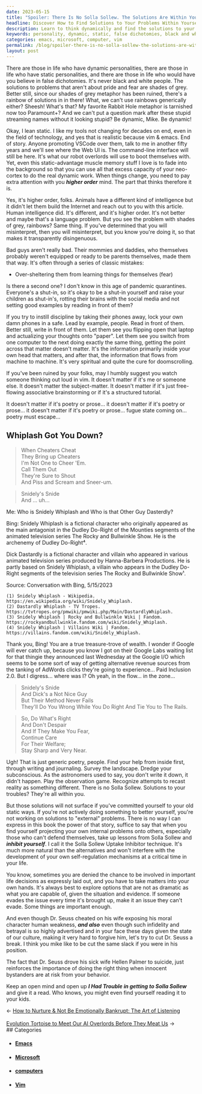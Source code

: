 ```yaml
---
date: 2023-05-15
title: "Spoiler: There Is No Solla Sollew. The Solutions Are Within You"
headline: Discover How to Find Solutions to Your Problems Within Yourself
description: Learn to think dynamically and find the solutions to your problems within yourself. Discover the power of journaling and observation to help you identify and address your internal issues that you are projecting onto others. Don't forget the wisdom of Dr. Seuss and the Solla Sollew, even though Dr. Seuss was a cheater himself.
keywords: personality, dynamic, static, false dichotomies, black and white, shades of grey, rainbow, rabbit hole, VSCode, vim, emacs, Web UI, command-line interface, robot overlords, higher order, intelligence, Internet, article, human intelligence, better, language, misinterpret, mommies, daddies, classic mistakes, over-sheltering, pandemic, quarantines, shut-in, social media, reading, laptop, computer
categories: emacs, microsoft, computer, vim
permalink: /blog/spoiler-there-is-no-solla-sollew-the-solutions-are-within-you/
layout: post
---
```



There are those in life who have dynamic personalities, there are those in life
who have static personalities, and there are those in life who would have you
believe in false dichotomies. It's never black and white people. The solutions
to problems that aren't about pride and fear are shades of grey. Better still,
since our shades of grey metaphor has been ruined, there's a rainbow of
solutions in in there! What, we can't use rainbows generically either? Sheesh!
What's that? My favorite Rabbit Hole metaphor is tarnished now too Paramount+?
And we can't put a question mark after these stupid streaming names without it
looking stupid? Be dynamic, Mike. Be dynamic!

Okay, I lean static. I like my tools not changing for decades on end, even in
the field of technology, and yes that is realistic because vim & emacs. End of
story. Anyone promoting VSCode over them, talk to me in another fifty years and
we'll see where the Web UI is. The command-line interface will still be here.
It's what our robot overlords will use to boot themselves with. Yet, even this
static-advantage muscle memory stuff I love is to fade into the background so
that you can use all that excess capacity of your neo-cortex to do the real
dynamic work. When things change, you need to pay extra attention with you
***higher order*** mind. The part that thinks therefore it is. 

Yes, it's higher order, folks. Animals have a different kind of intelligence
but it didn't let them build the Internet and reach out to you with this
article. Human intelligence did. It's different, and it's higher order. It's
not better and maybe that's a language problem. But you see the problem with
shades of grey, rainbows? Same thing. If you've determined that you will
misinterpret, then you will misinterpret, but you know you're doing it, so that
makes it transparently disingenuous.

Bad guys aren't really bad. Their mommies and daddies, who themselves probably
weren't equipped or ready to be parents themselves, made them that way. It's
often through a series of classic mistakes:

- Over-sheltering them from learning things for themselves (fear)

Is there a second one? I don't know in this age of pandemic quarantines.
Everyone's a shut-in, so it's okay to be a shut-in yourself and raise your
children as shut-in's, rotting their brains with the social media and not
setting good examples by reading in front of them?

If you try to instill discipline by taking their phones away, lock your own
damn phones in a safe. Lead by example, people. Read in front of them. Better
still, write in front of them. Let them see you flipping open that laptop and
actualizing your thoughts onto "paper". Let them see you switch from one
computer to the next doing exactly the same thing, getting the point across
that matter doesn't matter. It's the information primarily inside your own head
that matters, and after that, the information that flows from machine to
machine. It's very spiritual and quite the cure for doomscrolling.

If you've been ruined by your folks, may I humbly suggest you watch someone
thinking out loud in vim. It doesn't matter if it's me or someone else. It
doesn't matter the subject-matter. It doesn't matter if it's just free-flowing
associative brainstorming or if it's a structured tutorial. 

It doesn't matter if it's poetry or prose... it doesn't matter if it's poetry
or prose... it doesn't matter if it's poetry or prose... fugue state coming
on... poetry must escape...

## Whiplash Got You Down?

> When Cheaters Cheat  
> They Bring up Cheaters  
> I'm Not One to Cheer 'Em.  
> Call Them Out  
> They're Sure to Shout  
> And Piss and Scream and Sneer-um.  

>  Snidely's Snide  
>  And ... uh... 

Me: Who is Snidely Whiplash and Who is that Other Guy Dasterdly?

Bing: Snidely Whiplash is a fictional character who originally appeared as the
main antagonist in the Dudley Do-Right of the Mounties segments of the animated
television series The Rocky and Bullwinkle Show. He is the archenemy of Dudley
Do-Right⁴. 

Dick Dastardly is a fictional character and villain who appeared in various
animated television series produced by Hanna-Barbera Productions. He is partly
based on Snidely Whiplash, a villain who appears in the Dudley Do-Right
segments of the television series The Rocky and Bullwinkle Show¹.

Source: Conversation with Bing, 5/15/2023

    (1) Snidely Whiplash - Wikipedia. https://en.wikipedia.org/wiki/Snidely_Whiplash.
    (2) Dastardly Whiplash - TV Tropes. https://tvtropes.org/pmwiki/pmwiki.php/Main/DastardlyWhiplash.
    (3) Snidely Whiplash | Rocky and Bullwinkle Wiki | Fandom. https://rockyandbullwinkle.fandom.com/wiki/Snidely_Whiplash.
    (4) Snidely Whiplash | Villains Wiki | Fandom. https://villains.fandom.com/wiki/Snidely_Whiplash.

Thank you, Bing! You are a true treasure-trove of wealth. I wonder if Google
will ever catch up, because you know I got on their Google Labs waiting list
for that thingie they announced last Wednesday at the Google I/O which seems to
be some sort of way of getting alternative revenue sources from the tanking of
AdWords clicks they're going to experience... Paid Inclusion 2.0. But I
digress... where was I? Oh yeah, in the flow... in the zone...

> Snidely's Snide  
> And Dick's a Not Nice Guy  
> But Their Method Never Fails  
> They'll Do You Wrong
> While You Do Right
> And Tie You to The Rails.

> So, Do What's Right  
> And Don't Despair  
> And If They Make You Fear,  
> Continue Care  
> For Their Welfare;  
> Stay Sharp and Very Near.  

Ugh! That is just generic poetry, people. Find your help from inside first,
through writing and journaling. Survey the landscape. Dredge your subconscious.
As the astronomers used to say, you don't write it down, it didn't happen. Play
the observation game. Recognize attempts to recast reality as something
different. There is no Solla Sollew. Solutions to your troubles? They're all
within you.

But those solutions will not surface if you've committed yourself to your old
static ways. If you're not actively doing something to better yourself, you're
not working on solutions to "external" problems. There is no way I can express
in this book the power of that story, suffice to say that when you find
yourself projecting your own internal problems onto others, especially those
who can't defend themselves, take up lessons from Solla Sollew and ***inhibit
yourself***. I call it the Solla Sollew Uptake Inhibitor technique. It's much
more natural than the alternatives and won't interfere with the development of
your own self-regulation mechanisms at a critical time in your life.

You know, sometimes you are denied the chance to be involved in important life
decisions as expressly laid out, and you have to take matters into your own
hands. It's always best to explore options that are not as dramatic as what you
are capable of, given the situation and evidence. If someone evades the issue
every time it's brought up, make it an issue they can't evade. Some things are
important enough.

And even though Dr. Seuss cheated on his wife exposing his moral character
human weakness, ***and also*** even though such infidelity and betrayal is so
highly advertised and in your face these days given the state of our culture,
making it very hard to forgive him, let's try to cut Dr. Seuss a break. I think
you mike like to be cut the same slack if you were in his position.

The fact that Dr. Seuss drove his sick wife Hellen Palmer to suicide, just
reinforces the importance of doing the right thing when innocent bystanders are
at risk from your behavior.

Keep an open mind and open up ***I Had Trouble in getting to Solla Sollew***
and give it a read. Who knows, you might even find yourself reading it to your
kids.













<div class="arrow-links"><div class="post-nav-prev"><span class="arrow">&larr;&nbsp;</span><a href="/blog/how-to-nurture-not-be-emotionally-bankrupt-the-art-of-listening/">How to Nurture & Not Be Emotionally Bankrupt: The Art of Listening</a></div> &nbsp; <div class="post-nav-next"><a href="/blog/evolution-tortoise-to-meet-our-ai-overlords-before-they-meat-us/">Evolution Tortoise to Meet Our AI Overlords Before They Meat Us</a><span class="arrow">&nbsp;&rarr;</span></div></div>
## Categories

<ul>
<li><h4><a href='/emacs/'>Emacs</a></h4></li>
<li><h4><a href='/microsoft/'>Microsoft</a></h4></li>
<li><h4><a href='/computer/'>computers</a></h4></li>
<li><h4><a href='/vim/'>Vim</a></h4></li></ul>